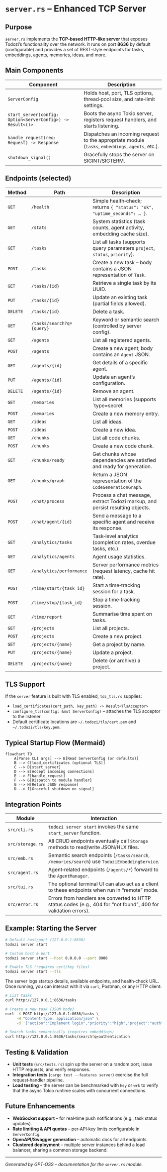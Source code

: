 # `server.rs` – Enhanced TCP Server

## Purpose
`server.rs` implements the **TCP‑based HTTP‑like server** that exposes Todozi’s functionality over the network.
It runs on port **8636** by default (configurable) and provides a set of REST‑style endpoints for tasks, embeddings, agents, memories, ideas, and more.

## Main Components

| Component | Description |
|-----------|-------------|
| `ServerConfig` | Holds host, port, TLS options, thread‑pool size, and rate‑limit settings. |
| `start_server(config: Option<ServerConfig>) -> Result<()>` | Boots the async Tokio server, registers request handlers, and starts listening. |
| `handle_request(req: Request) -> Response` | Dispatches an incoming request to the appropriate module (`tasks`, `embeddings`, `agents`, etc.). |
| `shutdown_signal()` | Gracefully stops the server on SIGINT/SIGTERM. |

## Endpoints (selected)

| Method | Path | Description |
|--------|------|-------------|
| `GET` | `/health` | Simple health‑check; returns `{ "status": "ok", "uptime_seconds": … }`. |
| `GET` | `/stats` | System statistics (task counts, agent activity, embedding cache size). |
| `GET` | `/tasks` | List all tasks (supports query parameters `project`, `status`, `priority`). |
| `POST` | `/tasks` | Create a new task – body contains a JSON representation of `Task`. |
| `GET` | `/tasks/{id}` | Retrieve a single task by its UUID. |
| `PUT` | `/tasks/{id}` | Update an existing task (partial fields allowed). |
| `DELETE` | `/tasks/{id}` | Delete a task. |
| `GET` | `/tasks/search?q={query}` | Keyword or semantic search (controlled by server config). |
| `GET` | `/agents` | List all registered agents. |
| `POST` | `/agents` | Create a new agent; body contains an `Agent` JSON. |
| `GET` | `/agents/{id}` | Get details of a specific agent. |
| `PUT` | `/agents/{id}` | Update an agent’s configuration. |
| `DELETE` | `/agents/{id}` | Remove an agent. |
| `GET` | `/memories` | List all memories (supports `type=secret|human|emotional`). |
| `POST` | `/memories` | Create a new memory entry. |
| `GET` | `/ideas` | List all ideas. |
| `POST` | `/ideas` | Create a new idea. |
| `GET` | `/chunks` | List all code chunks. |
| `POST` | `/chunks` | Create a new code chunk. |
| `GET` | `/chunks/ready` | Get chunks whose dependencies are satisfied and ready for generation. |
| `GET` | `/chunks/graph` | Return a JSON representation of the `CodeGenerationGraph`. |
| `POST` | `/chat/process` | Process a chat message, extract Todozi markup, and persist resulting objects. |
| `POST` | `/chat/agent/{id}` | Send a message to a specific agent and receive its response. |
| `GET` | `/analytics/tasks` | Task‑level analytics (completion rates, overdue tasks, etc.). |
| `GET` | `/analytics/agents` | Agent usage statistics. |
| `GET` | `/analytics/performance` | Server performance metrics (request latency, cache hit rate). |
| `POST` | `/time/start/{task_id}` | Start a time‑tracking session for a task. |
| `POST` | `/time/stop/{task_id}` | Stop a time‑tracking session. |
| `GET` | `/time/report` | Summarise time spent on tasks. |
| `GET` | `/projects` | List all projects. |
| `POST` | `/projects` | Create a new project. |
| `GET` | `/projects/{name}` | Get a project by name. |
| `PUT` | `/projects/{name}` | Update a project. |
| `DELETE` | `/projects/{name}` | Delete (or archive) a project. |

## TLS Support
If the `server` feature is built with TLS enabled, `tdz_tls.rs` supplies:

* `load_certificates(cert_path, key_path) -> Result<TlsAcceptor>`
* `configure_tls(config: &mut ServerConfig)` – attaches the TLS acceptor to the listener.
* Default certificate locations are `~/.todozi/tls/cert.pem` and `~/.todozi/tls/key.pem`.

## Typical Startup Flow (Mermaid)

```mermaid
flowchart TD
    A[Parse CLI args] --> B[Read ServerConfig (or defaults)]
    B --> C[load_certificates (optional TLS)]
    C --> D[start_server]
    D --> E[Accept incoming connections]
    E --> F[handle_request]
    F --> G[Dispatch to module handler]
    G --> H[Return JSON response]
    D --> I[Graceful shutdown on signal]
```

## Integration Points

| Module | Interaction |
|--------|-------------|
| `src/cli.rs` | `todozi server start` invokes the same `start_server` function. |
| `src/storage.rs` | All CRUD endpoints eventually call `Storage` methods to read/write JSON/HLX files. |
| `src/emb.rs` | Semantic search endpoints (`/tasks/search`, `/memories/search`) use `TodoziEmbeddingService`. |
| `src/agent.rs` | Agent‑related endpoints (`/agents/*`) forward to the `AgentManager`. |
| `src/tui.rs` | The optional terminal UI can also act as a client to these endpoints when run in “remote” mode. |
| `src/error.rs` | Errors from handlers are converted to HTTP status codes (e.g., 404 for “not found”, 400 for validation errors). |

## Example: Starting the Server

```sh
# Default host/port (127.0.0.1:8636)
todozi server start

# Custom host & port
todozi server start --host 0.0.0.0 --port 9000

# Enable TLS (requires cert/key files)
todozi server start --tls
```

The server logs startup details, available endpoints, and health‑check URL. Once running, you can interact with it via `curl`, Postman, or any HTTP client:

```sh
# List tasks
curl http://127.0.0.1:8636/tasks

# Create a new task (JSON body)
curl -X POST http://127.0.0.1:8636/tasks \
     -H "Content-Type: application/json" \
     -d '{"action":"Implement login","priority":"high","project":"auth"}'

# Search tasks semantically (requires embeddings)
curl http://127.0.0.1:8636/tasks/search?q=authentication
```

## Testing & Validation

* **Unit tests** (`src/tests.rs`) spin up the server on a random port, issue HTTP requests, and verify responses.
* **Integration tests** (`cargo test --features server`) exercise the full request‑handler pipeline.
* **Load testing** – the server can be benchmarked with `hey` or `wrk` to verify that the async Tokio runtime scales with concurrent connections.

## Future Enhancements

* **WebSocket support** – for real‑time push notifications (e.g., task status updates).
* **Rate limiting & API quotas** – per‑API‑key limits configurable in `ServerConfig`.
* **OpenAPI/Swagger generation** – automatic docs for all endpoints.
* **Clustered deployment** – multiple server instances behind a load balancer, sharing a common storage backend.

---

*Generated by GPT‑OSS – documentation for the `server.rs` module.*
